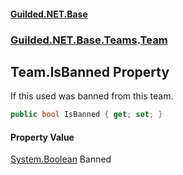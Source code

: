 #### [Guilded.NET.Base](Guilded_NET_Base.md 'Guilded.NET.Base')
### [Guilded.NET.Base.Teams](Guilded_NET_Base.md#Guilded_NET_Base_Teams 'Guilded.NET.Base.Teams').[Team](Team.md 'Guilded.NET.Base.Teams.Team')
## Team.IsBanned Property
If this used was banned from this team.  
```csharp
public bool IsBanned { get; set; }
```
#### Property Value
[System.Boolean](https://docs.microsoft.com/en-us/dotnet/api/System.Boolean 'System.Boolean')
Banned
